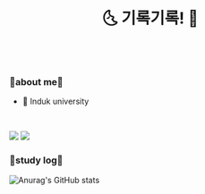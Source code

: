 <div align="center">

# 🌜 기록기록! 🌛

<br/>
<br/>
</div>

### 🫶about me🫶
* 🏫 Induk university

<br/>

<a href="https://www.instagram.com/river_yun03/" target="_blank"><img src="https://img.shields.io/badge/river_yun03-E02499?style=for-the-badge&logo=instagram&logoColor=ffffff"/></a>
<a href="https://river-yun28.tistory.com/" target="_blank"><img src="https://img.shields.io/badge/River_yun28-FF5733?style=for-the-badge&logo=tistory&logoColor=ffffff"/></a>

### 🌱study log🌱
![Anurag's GitHub stats](https://github-readme-stats.vercel.app/api?username=riveryuns&show_icons=true&theme=great-gatsby)

<!--
**riveryuns/riveryuns** is a ✨ _special_ ✨ repository because its `README.md` (this file) appears on your GitHub profile.

Here are some ideas to get you started:

- 🔭 I’m currently working on ...
- 🌱 I’m currently learning ...
- 👯 I’m looking to collaborate on ...
- 🤔 I’m looking for help with ...
- 💬 Ask me about ...
- 📫 How to reach me: ...
- 😄 Pronouns: ...
- ⚡ Fun fact: ...
-->

